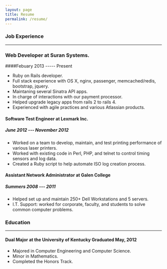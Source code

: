 ```yaml
---
layout: page
title: Resume
permalink: /resume/
---
```


### Job Experience
------------------

### Web Developer at Suran Systems.  

####Febuary 2013 ----- Present

  - Ruby on Rails developer.
  - Full stack experience with OS X, nginx, passenger, memcached/redis, bootstrap, jquery.
  - Maintaning several Sinatra API apps.
  - In charge of interactions with our payment processor.
  - Helped upgrade legacy apps from rails 2 to rails 4.
  - Experienced with agile practices and various Atlassian products. 

#### Software Test Engineer at Lexmark Inc.  

##### June 2012 --- November 2012
  
  - Worked on a team to develop, maintain, and test printing performance of various laser printers.
  - Worked with existing code in Perl, PHP, and telnet to control timing sensors and log data. 
  - Created a Ruby script to help automate ISO log creation process. 

#### Assistant Network Administrator at Galen College 

##### Summers 2008 --- 2011
  
  - Helped set up and maintain 250+ Dell Workstations and 5 servers.
  -  I.T. Support: worked for corporate, faculty, and students to solve common computer problems.
  
### Education
-------------

#### Dual Major at the University of Kentucky  Graduated May, 2012
  - Majored in Computer Engineering and Computer Science. 
  - Minor in Mathematics.
  - Completed the Honors Track.  
